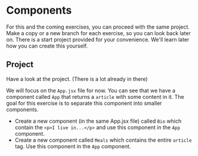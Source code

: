 # Components

For this and the coming exercises, you can proceed with the same project. Make a copy or a new branch for each exercise, so you can look back later on.
There is a start project provided for your convenience. We'll learn later how you can create this yourself.

## Project

Have a look at the project. (There is a lot already in there)

We will focus on the `App.jsx` file for now. You can see that we have a component called `App` that returns a `article` with some content in it.
The goal for this exercise is to separate this component into smaller components.

- Create a new component (in the same App.jsx file) called `Bio` which contain the `<p>I live in...</p>` and use this component in the `App` component.
- Create a new component called `Meals` which contains the entire `article` tag. Use this component in the `App` component.
  